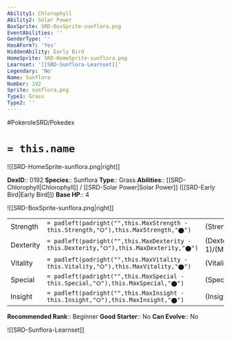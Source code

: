 ```yaml
---
Ability1: Chlorophyll
Ability2: Solar Power
BoxSprite: SRD-BoxSprite-sunflora.png
EventAbilities: ''
GenderType: ''
HasAForm?: 'Yes'
HiddenAbility: Early Bird
HomeSprite: SRD-HomeSprite-sunflora.png
Learnset: '[[SRD-Sunflora-Learnset]]'
Legendary: 'No'
Name: Sunflora
Number: 192
Sprite: sunflora.png
Type1: Grass
Type2: ''
---
```


#PokeroleSRD/Pokedex

# `= this.name`

![[SRD-HomeSprite-sunflora.png|right]]

**DexID**:: 0192
**Species**:: Sunflora
**Type**:: Grass
**Abilities**:: [[SRD-Chlorophyll|Chlorophyll]] / [[SRD-Solar Power|Solar Power]] ([[SRD-Early Bird|Early Bird]])
**Base HP**:: 4

![[SRD-BoxSprite-sunflora.png|right]]

|           |                                                                                        |                                          |
| --------- | -------------------------------------------------------------------------------------- | ---------------------------------------- |
| Strength  | `= padleft(padright("",this.MaxStrength - this.Strength,"⭘"),this.MaxStrength,"⬤")`    | (Strength::2)/(MaxStrength::5)   |
| Dexterity | `= padleft(padright("",this.MaxDexterity - this.Dexterity,"⭘"),this.MaxDexterity,"⬤")` | (Dexterity:: 1)/(MaxDexterity::3) |
| Vitality  | `= padleft(padright("",this.MaxVitality - this.Vitality,"⭘"),this.MaxVitality,"⬤")`    | (Vitality::2)/(MaxVitality::4)   |
| Special   | `= padleft(padright("",this.MaxSpecial - this.Special,"⭘"),this.MaxSpecial,"⬤")`       | (Special::3)/(MaxSpecial::6)     |
| Insight   | `= padleft(padright("",this.MaxInsight - this.Insight,"⭘"),this.MaxInsight,"⬤")`       | (Insight::2)/(MaxInsight::5)     |

**Recommended Rank**:: Beginner
**Good Starter**:: No
**Can Evolve**:: No

![[SRD-Sunflora-Learnset]]